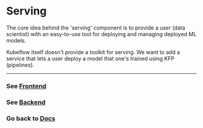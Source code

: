 # Serving

The core idea behind the 'serving' component is to provide a user (data scientist) with an easy-to-use tool for deploying and managing deployed ML models.

Kubeflow itself doesn't provide a toolkit for serving. We want to add a service that lets a user deploy a model that one's trained using KFP (pipelines).

---

### See [Frontend](./frontend/)

### See [Backend](./backend/)

### Go back to [Docs](../)
